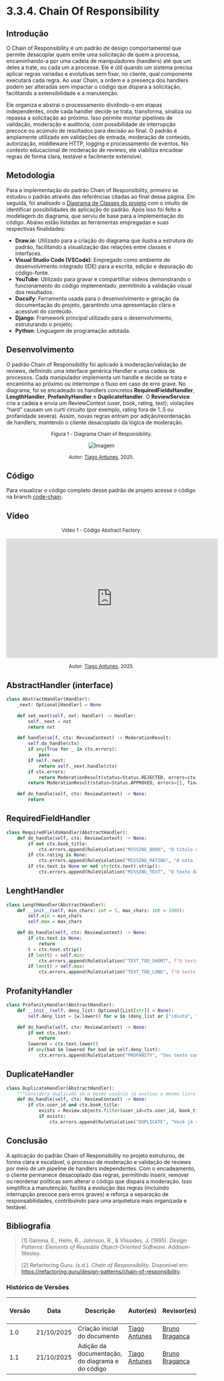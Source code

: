# 3.3.4. Chain Of Responsibility

## Introdução

O Chain of Responsibility é um padrão de design comportamental que permite desacoplar quem emite uma solicitação de quem a processa, encaminhando-a por uma cadeia de manipuladores (handlers) até que um deles a trate, ou cada um a processe. Ele é útil quando um sistema precisa aplicar regras variadas e evolutivas sem fixar, no cliente, qual componente executará cada regra. Ao usar Chain, a ordem e a presença dos handlers podem ser alteradas sem impactar o código que dispara a solicitação, facilitando a extensibilidade e a manutenção.

Ele organiza e abstrai o processamento dividindo-o em etapas independentes, onde cada handler decide se trata, transforma, sinaliza ou repassa a solicitação ao próximo. Isso permite montar pipelines de validação, moderação e auditoria, com possibilidade de interrupção precoce ou acúmulo de resultados para decisão ao final. O padrão é amplamente utilizado em validações de entrada, moderação de conteúdo, autorização, middleware HTTP, logging e processamento de eventos. No contexto educacional de moderação de reviews, ele viabiliza encadear regras de forma clara, testável e facilmente extensível.

## Metodologia

Para a implementação do padrão Chain of Responsibility, primeiro se estudou o padrão através das referências citadas ao final dessa página. Em seguida, foi analisado o [Diagrama de Classes do projeto](https://unbarqdsw2025-2-turma01.github.io/2025.2-T01-G5_EuRecomendo_Entrega_02/#/./Modelagem/2.1.3.DiagramaDeClassesUML) com o intuito de identificar possibilidades de aplicação do padrão. Após isso foi feito a modelagem do diagrama, que serviu de base para a implementação do código. Abaixo estão listadas as ferramentas empregadas e suas respectivas finalidades:

- **Draw.io**: Utilizado para a criação do diagrama que ilustra a estrutura do padrão, facilitando a visualização das relações entre classes e interfaces.
- **Visual Studio Code (VSCode)**: Empregado como ambiente de desenvolvimento integrado (IDE) para a escrita, edição e depuração do código-fonte.
- **YouTube**: Utilizado para gravar e compartilhar vídeos demonstrando o funcionamento do código implementado, permitindo a validação visual dos resultados.
- **Docsify**: Ferramenta usada para o desenvolvimento e geração da documentação do projeto, garantindo uma apresentação clara e acessível do conteúdo.
- **Django**: Framework principal utilizado para o desenvolvimento, estruturando o projeto;
- **Python**: Linguagem de programação adotada.

## Desenvolvimento

O padrão Chain of Responsibility foi aplicado à moderação/validação de reviews, definindo uma interface genérica Handler e uma cadeia de processos. Cada manipulador implementa um handle e decide se trata e encaminha ao próximo ou interrompe o fluxo em caso de erro grave. No diagrama, foi se encadeado os handlers concretos <b>RequiredFieldsHandler</b>, <b>LengthHandler</b>, <b>ProfanityHandler</b> e <b>DuplicateHandler</b>. O <b>ReviewService</b> cria a cadeia e envia um ReviewContext (user, book, rating, text); violações “hard” causam um curti circuito (por exemplo, rating fora de 1..5 ou profanidade severa). Assim, novas regras entram por adição/reordenação de handlers, mantendo o cliente desacoplado da lógica de moderação.

<font size="2"><p style="text-align: center">Figura 1 - Diagrama Chain of Responsibility.</p></font>

<center>

![Imagem](/assets/DiagramaChain.png)

</center>

<font size="2"><p style="text-align: center">Autor: [Tiago Antunes](https://github.com/tiagobalieiro), 2025.</p></font>


## Código

Para visualizar o código completo desse padrão de projeto acesse o código na branch [code-chain](https://github.com/UnBArqDsw2025-2-Turma01/2025.2-T01-G5_EuRecomendo_Entrega_03/tree/code-chain).

## Vídeo

<font size="2"><p style="text-align: center">Vídeo 1 - Código Abstract Factory.</p></font>

<center>
<iframe width="560" height="315" src="https://www.youtube.com/embed/" title="YouTube video player" frameborder="0" allow="accelerometer; autoplay; clipboard-write; encrypted-media; gyroscope; picture-in-picture; web-share" referrerpolicy="strict-origin-when-cross-origin" allowfullscreen></iframe>
</center>

<font size="2"><p style="text-align: center">Autor: [Tiago Antunes](https://github.com/tiagobalieiro), 2025.</p></font>

## AbstractHandler (interface)

```python
class AbstractHandler(Handler):
    _next: Optional[Handler] = None

    def set_next(self, nxt: Handler) -> Handler:
        self._next = nxt
        return nxt

    def handle(self, ctx: ReviewContext) -> ModerationResult:
        self.do_handle(ctx)
        if any(True for _ in ctx.errors):  
            pass
        if self._next:
            return self._next.handle(ctx)
        if ctx.errors:
            return ModerationResult(status=Status.REJECTED, errors=ctx.errors, final_text=ctx.sanitized_text or ctx.text)
        return ModerationResult(status=Status.APPROVED, errors=[], final_text=ctx.sanitized_text or ctx.text)

    def do_handle(self, ctx: ReviewContext) -> None:
        return
```

## RequiredFieldHandler

```python
class RequiredFieldsHandler(AbstractHandler):
    def do_handle(self, ctx: ReviewContext) -> None:
        if not ctx.book_title:
            ctx.errors.append(RuleViolation("MISSING_BOOK", "O título do livro é obrigatório."))
        if ctx.rating is None:
            ctx.errors.append(RuleViolation("MISSING_RATING", "A nota (rating) é obrigatória."))
        if ctx.text is None or not str(ctx.text).strip():
            ctx.errors.append(RuleViolation("MISSING_TEXT", "O texto da review é obrigatório."))
```

## LenghtHandler

```python
class LengthHandler(AbstractHandler):
    def __init__(self, min_chars: int = 5, max_chars: int = 1000):
        self.min = min_chars
        self.max = max_chars

    def do_handle(self, ctx: ReviewContext) -> None:
        if ctx.text is None:
            return
        t = ctx.text.strip()
        if len(t) < self.min:
            ctx.errors.append(RuleViolation("TEXT_TOO_SHORT", f"O texto deve ter ao menos {self.min} caracteres."))
        if len(t) > self.max:
            ctx.errors.append(RuleViolation("TEXT_TOO_LONG", f"O texto deve ter no máximo {self.max} caracteres."))
```

## ProfanityHandler

```python
class ProfanityHandler(AbstractHandler):
    def __init__(self, deny_list: Optional[List[str]] = None):
        self.deny_list = [w.lower() for w in (deny_list or ["idiota", "imbecil", "palavrao"])]

    def do_handle(self, ctx: ReviewContext) -> None:
        if not ctx.text:
            return
        lowered = ctx.text.lower()
        if any(bad in lowered for bad in self.deny_list):
            ctx.errors.append(RuleViolation("PROFANITY", "Seu texto contém linguagem imprópria."))
```

## DuplicateHandler

```python
class DuplicateHandler(AbstractHandler):
    """Considera duplicado se o mesmo usuário já avaliou o mesmo livro."""
    def do_handle(self, ctx: ReviewContext) -> None:
        if ctx.user_id and ctx.book_title:
            exists = Review.objects.filter(user_id=ctx.user_id, book_title=ctx.book_title).exists()
            if exists:
                ctx.errors.append(RuleViolation("DUPLICATE", "Você já realizou uma review para este livro."))
```


## Conclusão

A aplicação do padrão Chain of Responsibility no projeto estruturou, de forma clara e escalável, o processo de moderação e validação de reviews por meio de um pipeline de handlers independentes. Com o encadeamento, o cliente permanece desacoplado das regras, permitindo inserir, remover ou reordenar políticas sem alterar o código que dispara a moderação. Isso simplifica a manutenção, facilita a evolução das regras (incluindo interrupção precoce para erros graves) e reforça a separação de responsabilidades, contribuindo para uma arquitetura mais organizada e testável.



## Bibliografia

> [1] Gamma, E., Helm, R., Johnson, R., & Vlissides, J. (1995). _Design Patterns: Elements of Reusable Object-Oriented Software_. Addison-Wesley.

> [2] Refactoring Guru. (s.d.). _Chain of Responsibility_. Disponível em: <https://refactoring.guru/design-patterns/chain-of-responsibility>.


### Histórico de Versões

| Versão | Data       | Descrição                                                                    | Autor(es)                                                                                        | Revisor(es)                                   | Detalhes da Revisão |
| ------ | ---------- | ---------------------------------------------------------------------------- | ------------------------------------------------------------------------------------------------ | --------------------------------------------- | ------------------- |
| 1.0    | 21/10/2025 | Criação inicial do documento                      | [Tiago Antunes](https://github.com/tiagobalieiro) | [Bruno Bragança](https://github.com/BrunoBReis) |                     |
| 1.1    | 21/10/2025 | Adição da documentação, do diagrama e do código   | [Tiago Antunes](https://github.com/tiagobalieiro) | [Bruno Bragança](https://github.com/BrunoBReis) |  
